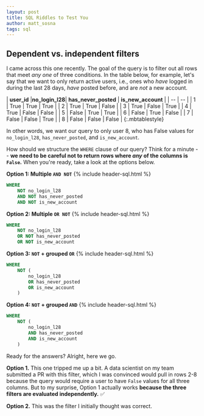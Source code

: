 ```yaml
---
layout: post
title: SQL Riddles to Test You
author: matt_sosna
tags: sql
---
```


## Dependent vs. independent filters
I came across this one recently. The goal of the query is to filter out all rows that meet _any one_ of three conditions. In the table below, for example, let's say that we want to only return active users, i.e., ones who _have_ logged in during the last 28 days, _have_ posted before, and are _not_ a new account.

| **user_id** |**no_login_l28**| **has_never_posted** | **is_new_account** |
| -- | -- |
| 1 | True | True | True |
| 2 | True | True | False |
| 3 | True | False | True |
| 4 | True | False | False |
| 5 | False | True | True |
| 6 | False | True | False |
| 7 | False | False | True |
| 8 | False | False | False |
{:.mbtablestyle}  

In other words, we want our query to only user 8, who has False values for `no_login_l28`, `has_never_posted`, and `is_new_account`.

How should we structure the `WHERE` clause of our query? Think for a minute -- **we need to be careful not to return rows where _any_ of the columns is `False`.** When you're ready, take a look at the options below.

**Option 1: Multiple `AND NOT`**
{% include header-sql.html %}
```sql
WHERE
    NOT no_login_l28
    AND NOT has_never_posted
    AND NOT is_new_account
```

**Option 2: Multiple `OR NOT`**
{% include header-sql.html %}
```sql
WHERE
    NOT no_login_l28
    OR NOT has_never_posted
    OR NOT is_new_account
```

**Option 3: `NOT` + grouped `OR`**
{% include header-sql.html %}
```sql
WHERE
    NOT (
        no_login_l28
        OR has_never_posted
        OR is_new_account
    )
```

**Option 4: `NOT` + grouped `AND`**
{% include header-sql.html %}
```sql
WHERE
    NOT (
        no_login_l28
        AND has_never_posted
        AND is_new_account
    )
```

Ready for the answers? Alright, here we go.

**Option 1.** This one tripped me up a bit. A data scientist on my team submitted a PR with this filter, which I was convinced would pull in rows 2-8 because the query would require a user to have `False` values for all three columns. But to my surprise, Option 1 actually works **because the three filters are evaluated independently.** ✅

**Option 2.** This was the filter I initially thought was correct. 
